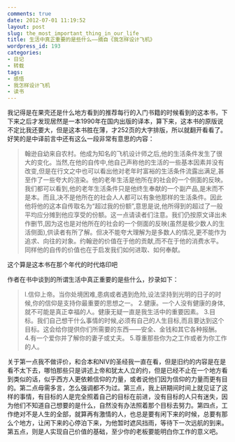 ```yaml
---
comments: true
date: 2012-07-01 11:19:52
layout: post
slug: the_most_important_thing_in_our_life
title: 生活中真正重要的是些什么——摘自《我怎样设计飞机》
wordpress_id: 193
categories:
- 日记
- 转载
tags:
- 感悟
- 我怎样设计飞机
- 读书
---
```


我记得是在果壳还是什么地方看到的推荐每行的入门书籍的时候看到的这本书，下下来之后才发现居然是一本1990年在国内出版的译本，算下来，这本书的原版说不定比我还要大，但是这本书胜在薄，才252页的大字排版，所以就翻开看看了。好笑的是中译前言中还有这么一段非常有意思的内容：


> 翰逊自幼来自农村。他成为知名的飞机设计师之后,他的生活条件发生了很大的变化。当然,在他的自传中,他自己声称他的生活的一些基本因素并没有改变,但是在行文之中也可以看出他对老年时富裕的生活条件流露出满足,甚至作了一些夸大的渲染。他的老年生活是他所在的社会的一个侧面的反映。我们都可以看到,他的老年生活条件只是他终生奉献的一个副产品,是末而不是本。而且,决不是他所在的社会人人都可以有象他那样的生活条件。因此他将他的这本自传取名为“超过我的份额”,意思是说,他所得到的超过了一般平均应分摊到他应享受的份额。这一点请读者们注意。我们仍按原文译出未作删节,因为这也是对他所在的社会的一个侧面的反映(虽然是极少数人的生活侧面),供读者有所了解。但决不能夸大理解为是多数人的情况,更不能作为追求、向往的对象。约翰逊的价值在于他的贡献,而不在于他的消费水平。同样他的自传的价值也在于启发我们如何进取、如何奉献。


这个算是这本书在那个年代的时代烙印吧

作者在书中谈到的所谓生活中真正重要的是些什么，抄录如下：


> l.信仰上帝。当你处境困难,患病或者遇到危险,设法坚持到光明的日子的时候,你的信仰是支持你最重要的思想之一。
2.健康。一个人没有健康的身体,就不可能是真正幸福的人。健康无疑一直是我生活中的重要因素。
3.目标。我们自己想干什么事情的时候,必须有自己的人生目标,而且要达到这个目标。这会给你提供你们所需要的东西——安全、金钱和其它各种报酬。
4.有一个爱你并了解你的妻子或丈夫。
5.尊重那些你为之工作或者为你工作的人。


关于第一点我不做评价，和合本和NIV的圣经我一直在看，但是旧约的内容是在是看不太下去，哪怕那些只是讲述上帝和犹太人立的约，但是已经不止在一个地方看到类似的话，似乎西方人更依赖信仰的力量，或者说他们因为信仰的力量而更有目的。第二点毋需多言，怎么强调都不为过。第三点，我上研期间时间上就见证了这样的事情，有目标的人是完全照着自己的目标在前进，没有目标的人只有迷失，因为他们不知道自己想要的是什么，自然没有办法照着那个目标去努力。第四点，工作绝对不是人生的全部，就算再有激情的人，也总是要有闲下来的时候，总要有那么个地方，让闲下来的心停泊下来，为他暂时遮风挡雨，等待下一次远航的到来。第五点，则是人实现自己价值的基础，至少你的老板要能明白你工作的意义吧。
